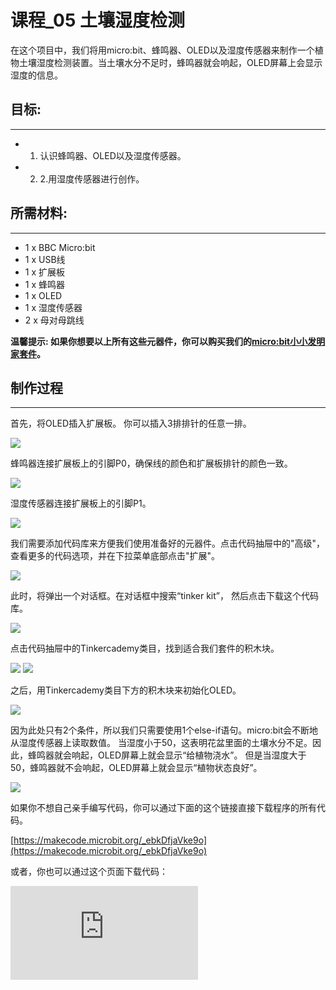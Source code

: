 ﻿# 课程_05 土壤湿度检测

在这个项目中，我们将用micro:bit、蜂鸣器、OLED以及湿度传感器来制作一个植物土壤湿度检测装置。当土壤水分不足时，蜂鸣器就会响起，OLED屏幕上会显示湿度的信息。


## 目标:
---

- 1. 认识蜂鸣器、OLED以及湿度传感器。
- 2. 2.用湿度传感器进行创作。


## 所需材料:
---

- 1 x BBC Micro:bit
- 1 x USB线
- 1 x 扩展板
- 1 x 蜂鸣器
- 1 x OLED
- 1 x 湿度传感器
- 2 x 母对母跳线

**温馨提示: 如果你想要以上所有这些元器件，你可以购买我们的[micro:bit小小发明家套件](https://item.taobao.com/item.htm?spm=a230r.7195193.1997079397.9.z3IMPf&id=564707672256&abbucket=5)。**


## 制作过程
---

首先，将OLED插入扩展板。
你可以插入3排排针的任意一排。

![](https://wiki-media-ef.oss-cn-hongkong.aliyuncs.com/docs/microbit/getting-started/microbit-tinker-kit/images/qOBV7Uf.png)

蜂鸣器连接扩展板上的引脚P0，确保线的颜色和扩展板排针的颜色一致。

![](https://wiki-media-ef.oss-cn-hongkong.aliyuncs.com/docs/microbit/getting-started/microbit-tinker-kit/images/ABoiMrD.jpg)

湿度传感器连接扩展板上的引脚P1。

![](https://wiki-media-ef.oss-cn-hongkong.aliyuncs.com/docs/microbit/getting-started/microbit-tinker-kit/images/jgTG7i6.jpg)

我们需要添加代码库来方便我们使用准备好的元器件。点击代码抽屉中的"高级"，查看更多的代码选项，并在下拉菜单底部点击"扩展"。

![](https://wiki-media-ef.oss-cn-hongkong.aliyuncs.com/docs/microbit/getting-started/microbit-tinker-kit/images/R5lx5Np.jpg)

此时，将弹出一个对话框。在对话框中搜索“tinker kit”， 然后点击下载这个代码库。

![](https://wiki-media-ef.oss-cn-hongkong.aliyuncs.com/docs/microbit/getting-started/microbit-tinker-kit/images/pduH11r.png)


点击代码抽屉中的Tinkercademy类目，找到适合我们套件的积木块。

![](https://wiki-media-ef.oss-cn-hongkong.aliyuncs.com/docs/microbit/getting-started/microbit-tinker-kit/images/Tinker_Kit_case_05_01.png)
![](https://wiki-media-ef.oss-cn-hongkong.aliyuncs.com/docs/microbit/getting-started/microbit-tinker-kit/images/Tinker_Kit_case_05_02.png)

之后，用Tinkercademy类目下方的积木块来初始化OLED。

![](https://wiki-media-ef.oss-cn-hongkong.aliyuncs.com/docs/microbit/getting-started/microbit-tinker-kit/images/Tinker_Kit_case_05_03.png)

因为此处只有2个条件，所以我们只需要使用1个else-if语句。micro:bit会不断地从湿度传感器上读取数值。
当湿度小于50，这表明花盆里面的土壤水分不足。因此，蜂鸣器就会响起，OLED屏幕上就会显示“给植物浇水”。
但是当湿度大于50，蜂鸣器就不会响起，OLED屏幕上就会显示“植物状态良好”。

![](https://wiki-media-ef.oss-cn-hongkong.aliyuncs.com/docs/microbit/getting-started/microbit-tinker-kit/images/Tinker_Kit_case_05_04.png)

如果你不想自己亲手编写代码，你可以通过下面的这个链接直接下载程序的所有代码。

[https://makecode.microbit.org/_ebkDfjaVke9o](https://makecode.microbit.org/_ebkDfjaVke9o)

或者，你也可以通过这个页面下载代码：



<div
    style={{
        position: 'relative',
        paddingBottom: '60%',
        overflow: 'hidden',
    }}
>
    <iframe
        src="https://makecode.microbit.org/_ebkDfjaVke9o"
        frameborder="0"
        sandbox="allow-popups allow-forms allow-scripts allow-same-origin"
        style={{
            position: 'absolute',
            width: '100%',
            height: '100%',
        }}
    />
</div>

终于完成啦！你已经成功地制作出了一个植物土壤湿度检测装置哦！现在，让我们一起来看看看效果吧！

![](https://wiki-media-ef.oss-cn-hongkong.aliyuncs.com/docs/microbit/getting-started/microbit-tinker-kit/images/nD0PGDe.png)

将这些代码下载到micro:bit上。 然后，找到一盆绿色植物，把湿度传感器插入土壤中，看看它的湿度。当土壤水分不足时，蜂鸣器就会响起，告诉你“给你的植物浇水了！”。当土壤水分充足时，OLED屏幕上将显示水分充足，不需要给植物浇水。

是不是非常有趣呢？


## 常见问题
---
